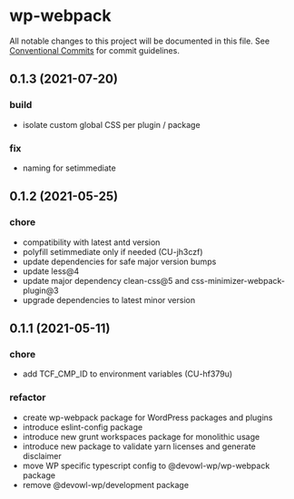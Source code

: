 # wp-webpack

All notable changes to this project will be documented in this file.
See [Conventional Commits](https://conventionalcommits.org) for commit guidelines.

## 0.1.3 (2021-07-20)


### build

* isolate custom global CSS per plugin / package


### fix

* naming for setimmediate





## 0.1.2 (2021-05-25)


### chore

* compatibility with latest antd version
* polyfill setimmediate only if needed (CU-jh3czf)
* update dependencies for safe major version bumps
* update less@4
* update major dependency clean-css@5 and css-minimizer-webpack-plugin@3
* upgrade dependencies to latest minor version





## 0.1.1 (2021-05-11)


### chore

* add TCF_CMP_ID to environment variables (CU-hf379u)


### refactor

* create wp-webpack package for WordPress packages and plugins
* introduce eslint-config package
* introduce new grunt workspaces package for monolithic usage
* introduce new package to validate yarn licenses and generate disclaimer
* move WP specific typescript config to @devowl-wp/wp-webpack package
* remove @devowl-wp/development package
